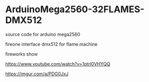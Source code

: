 # ArduinoMega2560-32FLAMES-DMX512

source code for arduino mega2560

fireone interface dmx512 for flame machine

fireworks show

https://www.youtube.com/watch?v=1ptrl0VHYQQ

https://imgur.com/a/PDG0JxJ
